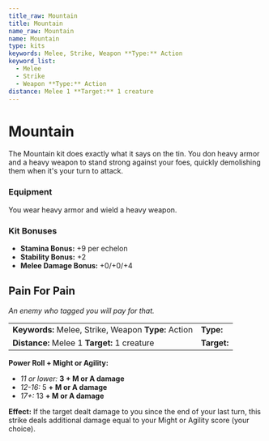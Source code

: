 ```yaml
---
title_raw: Mountain
title: Mountain
name_raw: Mountain
name: Mountain
type: kits
keywords: Melee, Strike, Weapon **Type:** Action
keyword_list:
  - Melee
  - Strike
  - Weapon **Type:** Action
distance: Melee 1 **Target:** 1 creature
---
```


# Mountain

The Mountain kit does exactly what it says on the tin. You don heavy armor and a heavy weapon to stand strong against your foes, quickly demolishing them when it's your turn to attack.

### Equipment

You wear heavy armor and wield a heavy weapon.

### Kit Bonuses

- **Stamina Bonus:** +9 per echelon
- **Stability Bonus:** +2
- **Melee Damage Bonus:** +0/+0/+4

## Pain For Pain

*An enemy who tagged you will pay for that.*

|                                                      |             |
| :--------------------------------------------------- | :---------- |
| **Keywords:** Melee, Strike, Weapon **Type:** Action | **Type:**   |
| **Distance:** Melee 1 **Target:** 1 creature         | **Target:** |

**Power Roll + Might or Agility:**

- *11 or lower:* **3 + M or A damage**
- *12-16:* 5 **+ M or A damage**
- *17+:* 13 **+ M or A damage**

**Effect:** If the target dealt damage to you since the end of your last turn, this strike deals additional damage equal to your Might or Agility score (your choice).
